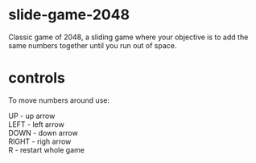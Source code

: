 # slide-game-2048

Classic game of 2048, a sliding game where your objective is to
add the same numbers together until you run out of space.

# controls
To move numbers around use:<br/>

UP - up arrow<br/>
LEFT - left arrow<br/>
DOWN - down arrow<br/>
RIGHT - righ arrow<br/>
R - restart whole game<br/>
